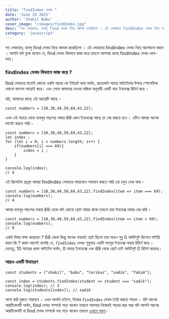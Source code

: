 ```yaml
---
title: "findIndex মেথড "
date: 'June 29 2021'
author: 'Shakil Babu'
cover_image: "/images/findIndex.jpg"
desc: "গত লেকচারে, হাবলু find মেথড নিয়ে বকবক করেছিলো । এই লেকচারে findIndex মেথড নিয়ে আলোচনা করবে । আপনি যদি বুঝে থাকেন যে, find মেথড কিভাবে কাজ করে তাহলে আপনার কাছে findIndex মেথড ডাল-ভাত। findIndex মেথড কিভাবে কাজ করে ? find মেথডের মতোই কোনো একটা অ্যারে কে ইটারেট করে অর্থাৎ, প্রত্যেকটা অ্যারে আইটেমের উপরে স্পেসেফিক কোনো ফাংশন "
category: 'javascript'
---
```


গত লেকচারে, হাবলু find মেথড নিয়ে বকবক করেছিলো । এই লেকচারে findIndex মেথড নিয়ে আলোচনা করবে । আপনি যদি বুঝে থাকেন যে, find মেথড কিভাবে কাজ করে তাহলে আপনার কাছে findIndex মেথড ডাল-ভাত।

### findIndex মেথড কিভাবে কাজ করে ?
find মেথডের মতোই কোনো একটা অ্যারে কে ইটারেট করে অর্থাৎ, প্রত্যেকটা অ্যারে আইটেমের উপরে স্পেসেফিক কোনো ফাংশন অ্যাপ্লাই করে। এবং শেষে আমাদের দেওয়া লজিক অনুযায়ী একটি মাত্র ইনডেক্স রিটার্ন করে ।


ধরি, আমাদের কাছে এই অ্যারেটি আছে -
```
const numbers = [10,30,49,59,69,43,22];
```

এখন এই অ্যারে থেকে হাবলুর পছন্দের নাম্বার 69 কোন ইনডেক্সে আছে তা বের করতে হবে । এটিও আমরা অনেক ভাবেই করতে পারি - 

```
const numbers = [10,30,49,59,69,43,22];
let index ;
for (let i = 0; i < numbers.length; i++) {
    if(numbers[i] === 69){
        index = i ;
    }    
}

console.log(index);
// 4
```

এই রিলেটেড প্রব্লেম আমরা findIndex মেথডের সাহায্যেও সমাধান করতে পারি তো চলুন দেখা যাক - 

```
const numbers = [10,30,49,59,69,43,22].findIndex(item => item === 69);
console.log(numbers);
// 4 
```

আবার  হাবলুর পছন্দের নাম্বার 69 থেকে যদি কোনো ছোট নাম্বার থাকে তাহলে তার ইনডেক্স নাম্বার বের করি -

```
const numbers = [10,30,49,59,69,43,22].findIndex(item => item < 69);
console.log(numbers);
// 0
```

একটা বিষয় লক্ষ্য করেছেন ? 69 থেকে কিন্তু অনেক নাম্বারই ছোট ছিলো তার পরেও শুধু 0 আউটপুট হিসেবে পাইছি কারণ কি ? কারণ আগেই বলেছি যে, ```findIndex```  মেথড শুধুমাত্র একটি ভ্যালুর ইনডেক্স নাম্বার রিটার্ন করে । যেহেতু, 10 অ্যারের প্রথম আইটেম অর্থাৎ, 0 নামার ইনডেক্সে এবং 69 থেকে ছোট তাই আউটপুট 0 রিটার্ন করেছে।

### আরও একটি উদাহরণ 
```
const students = ["shakil", "babu", "torikus", "sadik", "fahim"];

const index = students.findIndex(student => student === "sadik");
console.log(index); // 3
console.log(students[index]); // sadik
```
আশা করি বুঝতে পারছেন ।
এখন আপনি চাইলে, নিজের ```findIndex``` মেথড তৈরি করতে পারেন । যদি আগের আরটিকেলটি অর্থাৎ, find মেথড সম্পর্কে পড়ে থাকেন তাহলে আপনার নিজেরই পাড়ার করা আর যদি আপনি আগের আরটিকেলটি বা find মেথড সম্পর্কে নাহ পড়ে থাকেন তাহলে [এখানে পড়ুন](https://shakilbabu.vercel.app/blogs/javascript-find-method-in-es6/)।